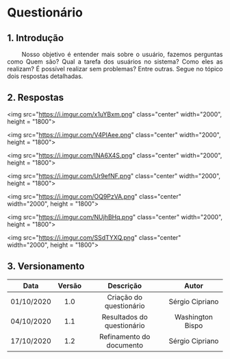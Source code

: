 # Questionário

## 1. Introdução

<p align="justify"> &emsp;&emsp; Nosso objetivo é entender mais sobre o usuário, fazemos perguntas como Quem são? Qual a tarefa dos usuários no sistema? Como eles as realizam? É possível realizar sem problemas? Entre outras. Segue no tópico dois respostas detalhadas. </p>

## 2. Respostas

<!-- Voce ja utilizou o Uva? -->
<img  src="https://i.imgur.com/x1uYBxm.png" class="center" width="2000", height = "1800">

<!-- Qual sua idade? -->
<img  src="https://i.imgur.com/V4PIAee.png" class="center" width="2000", height = "1800">

<!-- Que gênero se identifica? -->
<img  src="https://i.imgur.com/INA6X4S.png" class="center" width="2000", height = "1800">

<!-- Quais idiomas você fala? -->
<img  src="https://i.imgur.com/Ur9efNF.png" class="center" width="2000", height = "1800">

<!-- Qual sua principal tarefa ao utilizar o UVa ? -->
<img  src="https://i.imgur.com/OQ9PzVA.png" class="center" width="2000", height = "1800">

<!-- Com que escala você utiliza o UVa em relação aos concorrentes dele? -->
<img  src="https://i.imgur.com/NUjhBHq.png" class="center" width="2000", height = "1800">

<!-- Frequência de uso do UVa -->
<img  src="https://i.imgur.com/SSdTYXQ.png" class="center" width="2000", height = "1800">

## 3. Versionamento

|Data|Versão|Descrição|Autor|
|:-:|:-:|:-:|:-:|
|01/10/2020|1.0|Criação do questionário|Sérgio Cipriano|
|04/10/2020|1.1|Resultados do questionário|Washington Bispo|
|17/10/2020|1.2|Refinamento do documento|Sérgio Cipriano|